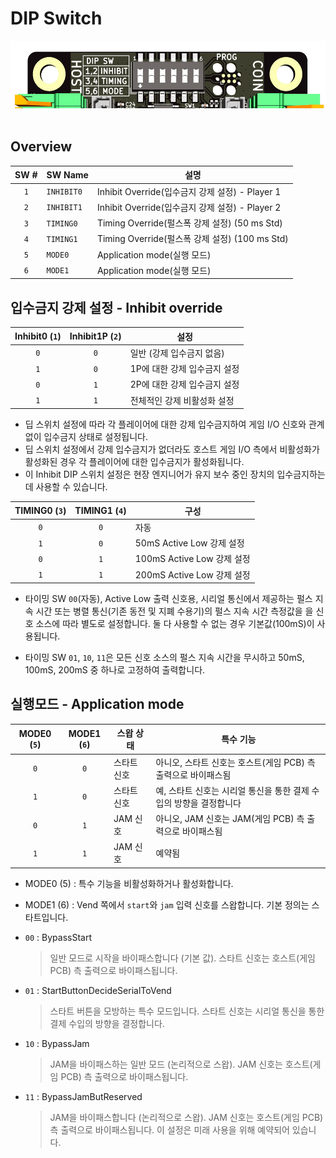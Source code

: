 <!--
SPDX-FileCopyrightText: © 2023 Jinwoo Park (pmnxis@gmail.com)

SPDX-License-Identifier: MIT OR Apache-2.0
-->

# DIP Switch

<div><center>
<img src="images/dipsw_0v4.png" width="508" height="108">
</center></div>
<br/>

## Overview

| **SW #** | **SW Name** | 설명 |
| :-------: | -----------| --------- |
| `1`       | `INHIBIT0` | Inhibit Override(입수금지 강제 설정) - Player 1 |
| `2`       | `INHIBIT1` | Inhibit Override(입수금지 강제 설정) - Player 2 |
| `3`       | `TIMING0`  | Timing Override(펄스폭 강제 설정) (50 ms Std) |
| `4`       | `TIMING1`  | Timing Override(펄스폭 강제 설정) (100 ms Std) |
| `5`       | `MODE0`    | Application mode(실행 모드) |
| `6`       | `MODE1`    | Application mode(실행 모드) |

## 입수금지 강제 설정 - Inhibit override

| Inhibit0 (`1`) | Inhibit1P (`2`) | 설정                   |
| :-------------: | :--------------: | ------------------------------- |
| `0`             | `0`              | 일반 (강제 입수금지 없음)        |
| `1`             | `0`              | 1P에 대한 강제 입수금지 설정     |
| `0`             | `1`              | 2P에 대한 강제 입수금지 설정     |
| `1`             | `1`              | 전체적인 강제 비활성화 설정     |

- 딥 스위치 설정에 따라 각 플레이어에 대한 강제 입수금지하여 게임 I/O 신호와 관계없이 입수금지 상태로 설정됩니다.
- 딥 스위치 설정에서 강제 입수금지가 없더라도 호스트 게임 I/O 측에서 비활성화가 활성화된 경우 각 플레이어에 대한 입수금지가 활성화됩니다.
- 이 Inhibit DIP 스위치 설정은 현장 엔지니어가 유지 보수 중인 장치의 입수금지하는 데 사용할 수 있습니다.

| TIMING0 (`3`) | TIMING1 (`4`) | 구성 |
| :-----------: | :-----------: | ----------------------------- |
| `0` | `0` | 자동 |
| `1` | `0` | 50mS Active Low 강제 설정 |
| `0` | `1` | 100mS Active Low 강제 설정
| `1` | `1` | 200mS Active Low 강제 설정

- 타이밍 SW `00`(자동), Active Low 출력 신호용,
 시리얼 통신에서 제공하는 펄스 지속 시간 또는
 병렬 통신(기존 동전 및 지폐 수용기)의 펄스 지속 시간 측정값을
 을 신호 소스에 따라 별도로 설정합니다.
 둘 다 사용할 수 없는 경우 기본값(100mS)이 사용됩니다.

- 타이밍 SW `01`, `10`, `11`은 모든 신호 소스의 펄스 지속 시간을 무시하고
 50mS, 100mS, 200mS 중 하나로 고정하여 출력합니다.


## 실행모드 - Application mode

| MODE0 (`5`) | MODE1 (`6`) | 스왑 상태  | 특수 기능                                             |
| :---------: | :---------: | ------------ | ----------------------------------------------------- |
| `0`         |  `0`        | 스타트 신호 | 아니오, 스타트 신호는 호스트(게임 PCB) 측 출력으로 바이패스됨 |
| `1`         |  `0`        | 스타트 신호 | 예, 스타트 신호는 시리얼 통신을 통한 결제 수입의 방향을 결정합니다 |
| `0`         |  `1`        | JAM 신호     | 아니오, JAM 신호는 JAM(게임 PCB) 측 출력으로 바이패스됨    |
| `1`         |  `1`        | JAM 신호     | 예약됨                                              |

- MODE0 (5) : 특수 기능을 비활성화하거나 활성화합니다.
- MODE1 (6) : Vend 쪽에서 `start`와 `jam` 입력 신호를 스왑합니다. 기본 정의는 스타트입니다.

- `00` : BypassStart
    > 일반 모드로 시작을 바이패스합니다 (기본 값). 스타트 신호는 호스트(게임 PCB) 측 출력으로 바이패스됩니다.

- `01` : StartButtonDecideSerialToVend
    > 스타트 버튼을 모방하는 특수 모드입니다.
    > 스타트 신호는 시리얼 통신을 통한 결제 수입의 방향을 결정합니다.

- `10` : BypassJam
    > JAM을 바이패스하는 일반 모드 (논리적으로 스왑). JAM 신호는 호스트(게임 PCB) 측 출력으로 바이패스됩니다.

- `11` : BypassJamButReserved
    > JAM을 바이패스합니다 (논리적으로 스왑). JAM 신호는 호스트(게임 PCB) 측 출력으로 바이패스됩니다.
    > 이 설정은 미래 사용을 위해 예약되어 있습니다.
